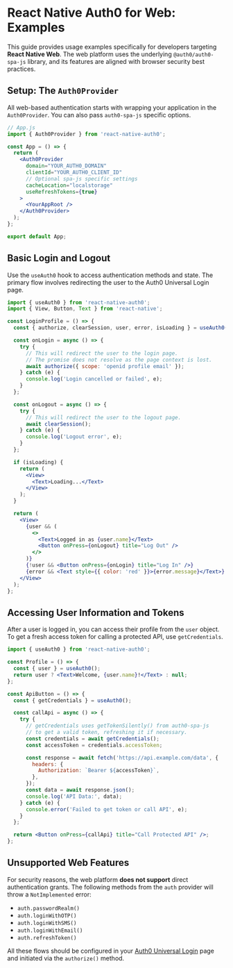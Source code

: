 # React Native Auth0 for Web: Examples

This guide provides usage examples specifically for developers targeting **React Native Web**. The web platform uses the underlying `@auth0/auth0-spa-js` library, and its features are aligned with browser security best practices.

## Setup: The `Auth0Provider`

All web-based authentication starts with wrapping your application in the `Auth0Provider`. You can also pass `auth0-spa-js` specific options.

```jsx
// App.js
import { Auth0Provider } from 'react-native-auth0';

const App = () => {
  return (
    <Auth0Provider
      domain="YOUR_AUTH0_DOMAIN"
      clientId="YOUR_AUTH0_CLIENT_ID"
      // Optional spa-js specific settings
      cacheLocation="localstorage"
      useRefreshTokens={true}
    >
      <YourAppRoot />
    </Auth0Provider>
  );
};

export default App;
```

## Basic Login and Logout

Use the `useAuth0` hook to access authentication methods and state. The primary flow involves redirecting the user to the Auth0 Universal Login page.

```jsx
import { useAuth0 } from 'react-native-auth0';
import { View, Button, Text } from 'react-native';

const LoginProfile = () => {
  const { authorize, clearSession, user, error, isLoading } = useAuth0();

  const onLogin = async () => {
    try {
      // This will redirect the user to the login page.
      // The promise does not resolve as the page context is lost.
      await authorize({ scope: 'openid profile email' });
    } catch (e) {
      console.log('Login cancelled or failed', e);
    }
  };

  const onLogout = async () => {
    try {
      // This will redirect the user to the logout page.
      await clearSession();
    } catch (e) {
      console.log('Logout error', e);
    }
  };

  if (isLoading) {
    return (
      <View>
        <Text>Loading...</Text>
      </View>
    );
  }

  return (
    <View>
      {user && (
        <>
          <Text>Logged in as {user.name}</Text>
          <Button onPress={onLogout} title="Log Out" />
        </>
      )}
      {!user && <Button onPress={onLogin} title="Log In" />}
      {error && <Text style={{ color: 'red' }}>{error.message}</Text>}
    </View>
  );
};
```

## Accessing User Information and Tokens

After a user is logged in, you can access their profile from the `user` object. To get a fresh access token for calling a protected API, use `getCredentials`.

```jsx
import { useAuth0 } from 'react-native-auth0';

const Profile = () => {
  const { user } = useAuth0();
  return user ? <Text>Welcome, {user.name}!</Text> : null;
};

const ApiButton = () => {
  const { getCredentials } = useAuth0();

  const callApi = async () => {
    try {
      // getCredentials uses getTokenSilently() from auth0-spa-js
      // to get a valid token, refreshing it if necessary.
      const credentials = await getCredentials();
      const accessToken = credentials.accessToken;

      const response = await fetch('https://api.example.com/data', {
        headers: {
          Authorization: `Bearer ${accessToken}`,
        },
      });
      const data = await response.json();
      console.log('API Data:', data);
    } catch (e) {
      console.error('Failed to get token or call API', e);
    }
  };

  return <Button onPress={callApi} title="Call Protected API" />;
};
```

## Unsupported Web Features

For security reasons, the web platform **does not support** direct authentication grants. The following methods from the `auth` provider will throw a `NotImplemented` error:

- `auth.passwordRealm()`
- `auth.loginWithOTP()`
- `auth.loginWithSMS()`
- `auth.loginWithEmail()`
- `auth.refreshToken()`

All these flows should be configured in your [Auth0 Universal Login](https://auth0.com/docs/universal-login) page and initiated via the `authorize()` method.

```

```
